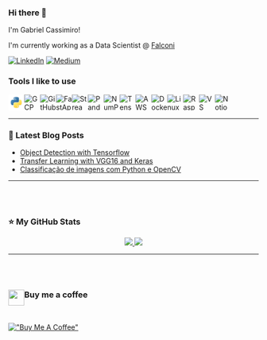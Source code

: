### Hi there 👋

I'm Gabriel Cassimiro!

I'm currently working as a Data Scientist @ [Falconi](https://www.falconi.com/)


[![LinkedIn](https://img.shields.io/badge/LinkedIn-%230077B5.svg?&style=flat-square&logo=linkedin&logoColor=white)](https://www.linkedin.com/in/gabriel-cassimiro/)
[![Medium](https://img.shields.io/badge/medium-black?&style=flat-square&logo=medium&logoColor=white)](https://gabrielcassimiro17.medium.com/)

### Tools I like to use

<img align="left" alt="Python" height="32" width="32" src="https://raw.githubusercontent.com/github/explore/80688e429a7d4ef2fca1e82350fe8e3517d3494d/topics/python/python.png" />
<img align="left" alt="GCP" height="32" width="32" src="https://camo.githubusercontent.com/77df73190229ae53c3dc437f9168daa0c34e84112c8bfd5418dd54c1ccd984cf/68747470733a2f2f7777772e67656e642e636f2f68732d66732f68756266732f6763702d6c6f676f2d636c6f75642e706e673f77696474683d373330266e616d653d6763702d6c6f676f2d636c6f75642e706e67" />
<img align="left" alt="GitHub" height="32" width="32" src="https://cdn.jsdelivr.net/npm/simple-icons@v5/icons/github.svg" />
<img align="left" alt="FastApi" height="32" width="32" src="https://camo.githubusercontent.com/86d9ca3437f5034da052cf0fd398299292aab0e4479b58c20f2fc37dd8ccbe05/68747470733a2f2f666173746170692e7469616e676f6c6f2e636f6d2f696d672f6c6f676f2d6d617267696e2f6c6f676f2d7465616c2e706e67" />
<img align="left" alt="Streamlit" height="32" width="32" src="https://avatars.githubusercontent.com/u/45109972?s=200&v=4" />
<img align="left" alt="Pandas" height="32" width="32" src="https://cdn.jsdelivr.net/npm/simple-icons@v5/icons/pandas.svg" />
<img align="left" alt="NumPy" height="32" width="32" src="https://cdn.jsdelivr.net/npm/simple-icons@v5/icons/numpy.svg" />
<img align="left" alt="TensorFlow" height="32" width="32" src="https://cdn.jsdelivr.net/npm/simple-icons@v5/icons/tensorflow.svg" />
<img align="left" alt="AWS" height="32" width="32" src="https://cdn.jsdelivr.net/npm/simple-icons@v5/icons/amazonaws.svg" />
<img align="left" alt="Docker" height="32" width="32" src="https://cdn.jsdelivr.net/npm/simple-icons@v5/icons/docker.svg" />
<img align="left" alt="Linux" height="32" width="32" src="https://cdn.jsdelivr.net/npm/simple-icons@v5/icons/linux.svg" />
<img align="left" alt="Raspberry Pi" height="32" width="32" src="https://cdn.jsdelivr.net/npm/simple-icons@v5/icons/raspberrypi.svg" />
<img align="left" alt="VS Code" height="32" width="32" src="https://cdn.jsdelivr.net/npm/simple-icons@v5/icons/visualstudiocode.svg" />
<img align="left" alt="Notion" height="32" width="32" src="https://cdn.jsdelivr.net/npm/simple-icons@v5/icons/notion.svg" />

<br />
<br />

---


### 📕 Latest Blog Posts
- [Object Detection with Tensorflow](https://towardsdatascience.com/object-detection-with-tensorflow-model-and-opencv-d839f3e42849)
- [Transfer Learning with VGG16 and Keras](https://towardsdatascience.com/transfer-learning-with-vgg16-and-keras-50ea161580b4)
- [Classificação de imagens com Python e OpenCV](https://gabrielcassimiro17.medium.com/classifica%C3%A7%C3%A3o-de-imagens-com-python-e-opencv-4c1edca71510)


---

<br />
<br />

### ⭐ My GitHub Stats

<p align="center">
<a href="https://github.com/gabrielcassimiro17">
  <img height="180em" src="https://github-readme-stats-eight-theta.vercel.app/api?username=gabrielcassimiro17&show_icon  s=true&theme=algolia&include_all_commits=true&count_private=true"/>
  <img height="180em" src="https://github-readme-stats-eight-theta.vercel.app/api/top-langs/?username=gabrielcassimiro17&layout=compact&langs_count=8&theme=algolia"/>
</a>
</p>

---

<br />
<br />

### <img align="left" height="32" width="32" src="https://cdn.jsdelivr.net/npm/simple-icons@v5/icons/buymeacoffee.svg" /> Buy me a coffee
<br />

[!["Buy Me A Coffee"](https://www.buymeacoffee.com/assets/img/custom_images/orange_img.png)](https://www.buymeacoffee.com/cassimiro)



<!--


**gabrielcassimiro17/gabrielcassimiro17** is a ✨ _special_ ✨ repository because its `README.md` (this file) appears on your GitHub profile.
[![StackShare](http://img.shields.io/badge/tech-stack-0690fa.svg?style=flat)](https://stackshare.io//my-stack)



Here are some ideas to get you started:

- 🔭 I’m currently working on ...
- 🌱 I’m currently learning ...
- 👯 I’m looking to collaborate on ...
- 🤔 I’m looking for help with ...
- 💬 Ask me about ...
- 📫 How to reach me: ...
- 😄 Pronouns: ...
- ⚡ Fun fact: ...
-->
